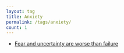 ```yaml
---
layout: tag
title: Anxiety
permalink: /tags/anxiety/
count: 1
---
```


- [Fear and uncertainty are worse than failure](https://fragments.jakelee.co.uk/uncertainty-is-fear/)
